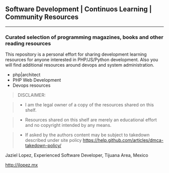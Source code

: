 ## Software Development | Continuos Learning | Community Resources
----
### Curated selection of programming magazines, books and other reading resources

This repository is a personal effort for sharing development learning resources for anyone interested in PHP/JS/Python development. Also you will find additional resources around devops and system administration.

- php|architect
- PHP Web Development
- Devops resources

> DISCLAIMER: 

> - I am the legal owner of a copy of the resources shared on this shelf.

> - Resources shared on this shelf are merely an educational effort and no copyright intended by any means.

> - If asked by the authors content may be subject to takedown described under site policy https://help.github.com/articles/dmca-takedown-policy/

 

Jaziel Lopez, Experienced Software Developer, Tijuana Area, Mexico

http://jlopez.mx 
